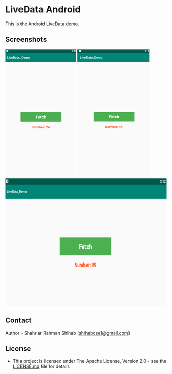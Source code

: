 # LiveData Android

This is the Android LiveData demo.


## Screenshots
<img src="/screenshots/Photo_1.png" height="400px"/> <img src="/screenshots/Photo_2.png" height="400px"/>
<img src="/screenshots/Photo_3.png" height="400px"/>


## Contact

Author - Shahriar Rahman Shihab ([shihabcse1@gmail.com](mailto:shihabcse1@gmail.com))


## License

* This project is licensed under The Apache License, Version 2.0 - see the [LICENSE.md](/LICENSE) file for details
